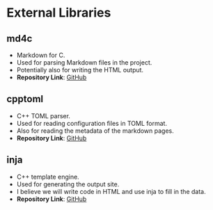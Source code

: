 # External Libraries

## md4c
- Markdown for C.
- Used for parsing Markdown files in the project.
- Potentially also for writing the HTML output.
- **Repository Link**: [GitHub](https://github.com/mity/md4c)

## cpptoml
- C++ TOML parser.
- Used for reading configuration files in TOML format.
- Also for reading the metadata of the markdown pages.
- **Repository Link**: [GitHub](https://github.com/skystrife/cpptoml)

## inja
- C++ template engine.
- Used for generating the output site.
- I believe we will write code in HTML and use inja to fill in the data.
- **Repository Link**: [GitHub](https://github.com/pantor/inja)

